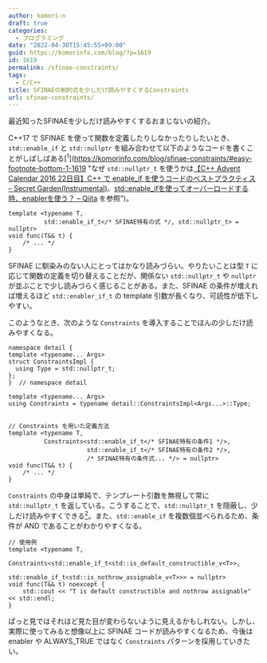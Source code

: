 ```yaml
---
author: komori-n
draft: true
categories:
  - プログラミング
date: "2022-04-30T15:45:55+09:00"
guid: https://komorinfo.com/blog/?p=1619
id: 1619
permalink: /sfinae-constraints/
tags:
  - C/C++
title: SFINAEの制約式を少しだけ読みやすくするConstraints
url: sfinae-constraints/
---
```


最近知ったSFINAEを少しだけ読みやすくするおまじないの紹介。

C++17 で SFINAE を使って関数を定義したりしなかったりしたいとき、`std::enable_if` と `std::nullptr` を組み合わせて以下のようなコードを書くことがしばしばある<span class="easy-footnote-margin-adjust" id="easy-footnote-1-1619"></span><span class="easy-footnote">[<sup>1</sup>](https://komorinfo.com/blog/sfinae-constraints/#easy-footnote-bottom-1-1619 "なぜ <code>std::nullptr_t</code> を使うかは<a href="https://secret-garden.hatenablog.com/entry/2016/12/22/032008">【C++ Advent Calendar 2016 22日目】C++ で enable_if を使うコードのベストプラクティス &#8211; Secret Garden(Instrumental)</a>、<a href="https://qiita.com/kazatsuyu/items/203584ef4cb8b9e52462">std::enable_ifを使ってオーバーロードする時、enablerを使う？ &#8211; Qiita</a> を参照")</span>。

```
template <typename T,
          std::enable_if_t</* SFINAE特有の式 */, std::nullptr_t> = nullptr>
void func(T&& t) {
    /* ... */
}
```

SFINAE に馴染みのない人にとってはかなり読みづらい。やりたいことは型 `T` に応じて関数の定義を切り替えることだが、関係ない `std::nullptr_t` や `nullptr` が並ぶことで少し読みづらく感じることがある。また、SFINAE の条件が増えれば増えるほど `std::enabler_if_t` の template 引数が長くなり、可読性が低下しやすい。

このようなとき、次のような `Constraints` を導入することでほんの少しだけ読みやすくなる。

```
namespace detail {
template <typename... Args>
struct ConstraintsImpl {
  using Type = std::nullptr_t;
};
}  // namespace detail

template <typename... Args>
using Constraints = typename detail::ConstraintsImpl<Args...>::Type;


// Constraints を用いた定義方法
template <typename T,
          Constraints<std::enable_if_t</* SFINAE特有の条件1 */>,
                      std::enable_if_t</* SFINAE特有の条件2 */>,
                      /* SFINAE特有の条件式... */> = nullptr>
void func(T&& t) {
    /* ... */
}
```

`Constraints` の中身は単純で、テンプレート引数を無視して常に `std::nullptr_t` を返している。こうすることで、`std::nullptr_t` を隠蔽し、少しだけ読みやすくできる<span class="easy-footnote-margin-adjust" id="easy-footnote-2-1619"></span><span class="easy-footnote">[<sup>2</sup>](https://komorinfo.com/blog/sfinae-constraints/#easy-footnote-bottom-2-1619 "本音を言うと <code>nullptr</code> も隠蔽したいが、こればかりはどうしようもない")</span>。また、`std::enable_if` を複数個並べられるため、条件が AND であることがわかりやすくなる。

```
// 使用例
template <typename T,
          Constraints<std::enable_if_t<std::is_default_constructible_v<T>>,
                      std::enable_if_t<std::is_nothrow_assignable_v<T>>> = nullptr>
void func(T&& t) noexcept {
    std::cout << "T is default constructible and nothrow assignable" << std::endl;
}
```

ぱっと見ではそれほど見た目が変わらないように見えるかもしれない。しかし、実際に使ってみると想像以上に SFINAE コードが読みやすくなるため、今後は enabler や ALWAYS_TRUE ではなく `Constraints` パターンを採用していきたい。
